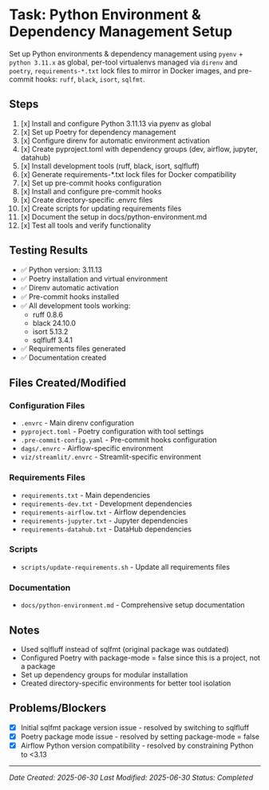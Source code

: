 # Task: Python Environment & Dependency Management Setup

Set up Python environments & dependency management using `pyenv` + `python 3.11.x` as global, per-tool virtualenvs managed via `direnv` and `poetry`, `requirements-*.txt` lock files to mirror in Docker images, and pre-commit hooks: `ruff`, `black`, `isort`, `sqlfmt`.

## Steps

1. [x] Install and configure Python 3.11.13 via pyenv as global
2. [x] Set up Poetry for dependency management
3. [x] Configure direnv for automatic environment activation
4. [x] Create pyproject.toml with dependency groups (dev, airflow, jupyter, datahub)
5. [x] Install development tools (ruff, black, isort, sqlfluff)
6. [x] Generate requirements-*.txt lock files for Docker compatibility
7. [x] Set up pre-commit hooks configuration
8. [x] Install and configure pre-commit hooks
9. [x] Create directory-specific .envrc files
10. [x] Create scripts for updating requirements files
11. [x] Document the setup in docs/python-environment.md
12. [x] Test all tools and verify functionality

## Testing Results

- ✅ Python version: 3.11.13
- ✅ Poetry installation and virtual environment
- ✅ Direnv automatic activation
- ✅ Pre-commit hooks installed
- ✅ All development tools working:
  - ruff 0.8.6
  - black 24.10.0
  - isort 5.13.2
  - sqlfluff 3.4.1
- ✅ Requirements files generated
- ✅ Documentation created

## Files Created/Modified

### Configuration Files
- `.envrc` - Main direnv configuration
- `pyproject.toml` - Poetry configuration with tool settings
- `.pre-commit-config.yaml` - Pre-commit hooks configuration
- `dags/.envrc` - Airflow-specific environment
- `viz/streamlit/.envrc` - Streamlit-specific environment

### Requirements Files
- `requirements.txt` - Main dependencies
- `requirements-dev.txt` - Development dependencies
- `requirements-airflow.txt` - Airflow dependencies
- `requirements-jupyter.txt` - Jupyter dependencies
- `requirements-datahub.txt` - DataHub dependencies

### Scripts
- `scripts/update-requirements.sh` - Update all requirements files

### Documentation
- `docs/python-environment.md` - Comprehensive setup documentation

## Notes

- Used sqlfluff instead of sqlfmt (original package was outdated)
- Configured Poetry with package-mode = false since this is a project, not a package
- Set up dependency groups for modular installation
- Created directory-specific environments for better tool isolation

## Problems/Blockers

- [x] Initial sqlfmt package version issue - resolved by switching to sqlfluff
- [x] Poetry package mode issue - resolved by setting package-mode = false
- [x] Airflow Python version compatibility - resolved by constraining Python to <3.13

---

*Date Created: 2025-06-30*
*Last Modified: 2025-06-30*
*Status: Completed*
